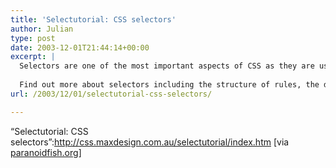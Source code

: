 ```yaml
---
title: 'Selectutorial: CSS selectors'
author: Julian
type: post
date: 2003-12-01T21:44:14+00:00
excerpt: |
  Selectors are one of the most important aspects of CSS as they are used to "select" elements on an HTML page so that they can be styled.
  
  Find out more about selectors including the structure of rules, the document tree, types of selectors and their uses. There is also a step-by-step tutorial showing how selectors are used in the process of building a 3-column layout.
url: /2003/12/01/selectutorial-css-selectors/

---
```

&#8220;Selectutorial: CSS selectors&#8221;:http://css.maxdesign.com.au/selectutorial/index.htm [via [paranoidfish.org][1]]

 [1]: http://www.paranoidfish.org/